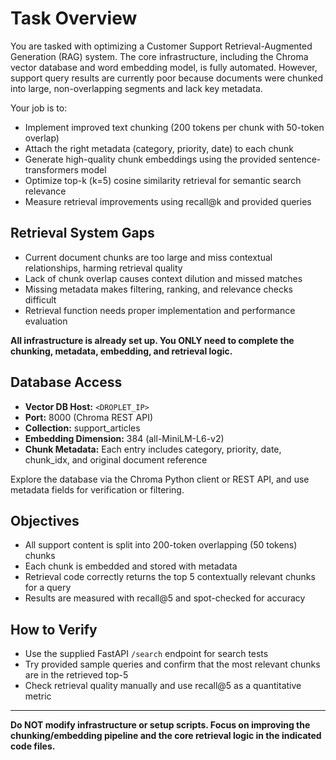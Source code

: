 # Task Overview

You are tasked with optimizing a Customer Support Retrieval-Augmented Generation (RAG) system. The core infrastructure, including the Chroma vector database and word embedding model, is fully automated. However, support query results are currently poor because documents were chunked into large, non-overlapping segments and lack key metadata.

Your job is to:
- Implement improved text chunking (200 tokens per chunk with 50-token overlap)
- Attach the right metadata (category, priority, date) to each chunk
- Generate high-quality chunk embeddings using the provided sentence-transformers model
- Optimize top-k (k=5) cosine similarity retrieval for semantic search relevance
- Measure retrieval improvements using recall@k and provided queries

## Retrieval System Gaps
- Current document chunks are too large and miss contextual relationships, harming retrieval quality
- Lack of chunk overlap causes context dilution and missed matches
- Missing metadata makes filtering, ranking, and relevance checks difficult
- Retrieval function needs proper implementation and performance evaluation

**All infrastructure is already set up. You ONLY need to complete the chunking, metadata, embedding, and retrieval logic.**

## Database Access
- **Vector DB Host:** `<DROPLET_IP>`
- **Port:** 8000 (Chroma REST API)
- **Collection:** support_articles
- **Embedding Dimension:** 384 (all-MiniLM-L6-v2)
- **Chunk Metadata:** Each entry includes category, priority, date, chunk_idx, and original document reference

Explore the database via the Chroma Python client or REST API, and use metadata fields for verification or filtering.

## Objectives
- All support content is split into 200-token overlapping (50 tokens) chunks
- Each chunk is embedded and stored with metadata
- Retrieval code correctly returns the top 5 contextually relevant chunks for a query
- Results are measured with recall@5 and spot-checked for accuracy

## How to Verify
- Use the supplied FastAPI `/search` endpoint for search tests
- Try provided sample queries and confirm that the most relevant chunks are in the retrieved top-5
- Check retrieval quality manually and use recall@5 as a quantitative metric

---
**Do NOT modify infrastructure or setup scripts. Focus on improving the chunking/embedding pipeline and the core retrieval logic in the indicated code files.**